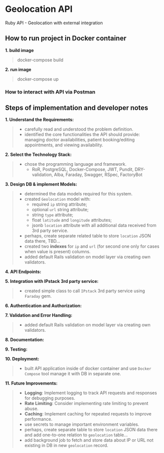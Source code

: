 # Geolocation API
Ruby API - Geolocation with external integration


## How to run project in Docker container

**1. build image**
> docker-compose build

**2. run image**
> docker-compose up


### How to interact with API via Postman

[//]: # (**1. visit deployed app on next link**)
[//]: # (> https://geospatial-app-rngt.onrender.com/)

[//]: # (**2. send request with new ticket data to the API server with JSON body that can be the same as in example**)
[//]: # (> POST https://geospatial-app-rngt.onrender.com/api/v1/tickets)

[//]: # (**3. open new ticket card on webb-app page to see all details and plotted polygons on the map**)
[//]: # (> https://geospatial-app-rngt.onrender.com/tickets/1)


## Steps of implementation and developer notes

**1. Understand the Requirements:**
> - carefully read and understood the problem definition.
> - identified the core functionalities the API should provide: managing doctor availabilities, patient booking/editing appointments, and viewing availability.

**2. Select the Technology Stack:**
> - chose the programming language and framework.
>   - RoR, PostgreSQL, Docker-Compose, JWT, Pundit, DRY-validation, Alba, Faraday, Swagger, RSpec, FactoryBot

**3. Design DB & implement Models:**
> - determined the data models required for this system.
> - created `Geolocation` model with:
>   - required `ip` string attribute;
>   - optional `url` string attribute;
>   - string `type` attribute;
>   - float `latitude` and `longitude` attributes;
>   - jsonb `location` attribute with all additional data received from 3rd party service.
> - perhaps, create separate related table to store `location` JSON data there, TBD...
> - created two **indexes** for `ip` and `url` (for second one only for cases when value is present) columns.
> - added default Rails validation on model layer via creating own validators.

[//]: # (> - implement main model for storing geospatial data using `postgis` gem)
[//]: # (> - design and use `Service Object` to encapsulate and manage business logic in separate abstraction)
[//]: # (>   - service objects represent a single system action such as adding a record to the database or sending an email)
[//]: # (>   - service objects should contain no reference to anything related to HTTP, such as requests or parameters)
[//]: # (> - implement `Query Object` on `show_open_slots` endpoint to handle complicated querying of records collection on index endpoint with extend filtering params and potentially ordering ones)
[//]: # (> - final DB schema with relations is next &#40;see screenshot below&#41;)
[//]: # (> - seed DB with default data)

**4. API Endpoints:**

[//]: # (> - define the API endpoints based on the requirements.)
[//]: # (> - ensure that the API follows RESTful principles &#40;HTTP methods like GET, POST, PUT, DELETE, status codes, etc.&#41;.)
[//]: # (> - create CRUD endpoints for ability to manage available slot in doctors schedule)
[//]: # (> - use `Alba` gem for serialization)
[//]: # (>   - potentially we can convert all keys to `lowerCamelCase` adding one command in base serializer)
[//]: # (> - it is first version of `V1` API, so we have to consider add `/v1` into path and move controllers into `V1` module according to the best practices of API design and implementation)
[//]: # (> - use JSON API standard for request payloads and response bodies)

**5. Integration with IPstack 3rd party service:**
> - created simple class to call `IPstack` 3rd party service using `Faraday` gem.

[//]: # (> - create separate service to handle errors and transfor response)
[//]: # (> - potentially rewrite that class to servie object)

**6. Authentication and Authorization:**

[//]: # (> - Implement user authentication to ensure only authorized users can book or modify appointments.)
[//]: # (> - use `JWT` gem to authentication users)
[//]: # (> - create simple `login` endpoint to authenticate current user by JWT)
[//]: # (> - use `Pundit` gem to authorise users permissions)

**7. Validation and Error Handling:**
> - added default Rails validation on model layer via creating own validators.

[//]: # (> - add validation for incoming data to prevent invalid bookings or data corruption.)
[//]: # (>   - use `Dry-validation` gem)
[//]: # (>   - add addition DRY rules for cases when slots time data is not valid)
[//]: # (> - implement robust error handling to provide meaningful error messages through whole API.)
[//]: # (>   - we are able not pass error message to response body if we don't want to show any internal errors in clients)

**8. Documentation:**

[//]: # (> - created this README.md file that explains how to run and use the service.)
[//]: # (> - added developer notes that were written during implementation)
[//]: # (> - included Postman collection into project for sharing with other team members)
[//]: # (>   - here is short description about all created endpoints)

**9. Testing:**

[//]: # (> - write couple model unit tests to ensure the reliability of your code)
[//]: # (> - cover all endpoint with own integration test using Swagger framework and generate very useful and helpful documentation)
[//]: # (>   - visit `<server>/api-docs` you can see automatically generated API documentation like on screenshot above)
[//]: # (> - use `simplecov` gem to check amount of covered code with tests)

**10. Deployment:**
> - built API application inside of docker container and use `Docker Compose` tool manage it with DB in separate one.

**11. Future Improvements:**
> - **Logging**: Implement logging to track API requests and responses for debugging purposes.
> - **Rate Limiting**: Consider implementing rate limiting to prevent abuse.
> - **Caching**: Implement caching for repeated requests to improve performance.
> - use secrets to manage important environment variables.
> - perhaps, create separate table to store `location` JSON data there and add one-to-one relation to `geolocation` table...
> - add background job to fetch and store data about IP or URL not existing in DB in new `geolocation` record.
